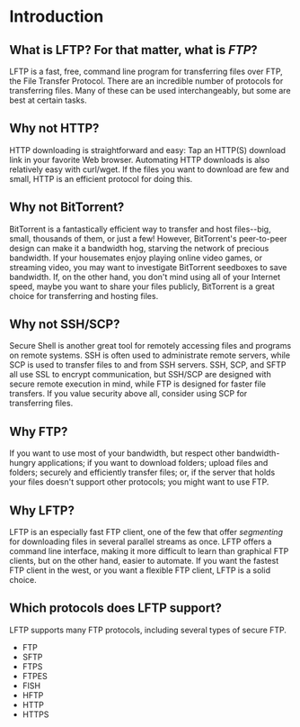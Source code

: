 # Introduction

## What is LFTP? For that matter, what is *FTP*?

LFTP is a fast, free, command line program for transferring files over FTP, the File Transfer Protocol. There are an incredible number of protocols for transferring files. Many of these can be used interchangeably, but some are best at certain tasks.

## Why not HTTP?

HTTP downloading is straightforward and easy: Tap an HTTP(S) download link in your favorite Web browser. Automating HTTP downloads is also relatively easy with curl/wget. If the files you want to download are few and small, HTTP is an efficient protocol for doing this.

## Why not BitTorrent?

BitTorrent is a fantastically efficient way to transfer and host files--big, small, thousands of them, or just a few! However, BitTorrent's peer-to-peer design can make it a bandwidth hog, starving the network of precious bandwidth. If your housemates enjoy playing online video games, or streaming video, you may want to investigate BitTorrent seedboxes to save bandwidth. If, on the other hand, you don't mind using all of your Internet speed, maybe you want to share your files publicly, BitTorrent is a great choice for transferring and hosting files.

## Why not SSH/SCP?

Secure Shell is another great tool for remotely accessing files and programs on remote systems. SSH is often used to administrate remote servers, while SCP is used to transfer files to and from SSH servers. SSH, SCP, and SFTP all use SSL to encrypt communication, but SSH/SCP are designed with secure remote execution in mind, while FTP is designed for faster file transfers. If you value security above all, consider using SCP for transferring files.

## Why FTP?

If you want to use most of your bandwidth, but respect other bandwidth-hungry applications; if you want to download folders; upload files and folders; securely and efficiently transfer files; or, if the server that holds your files doesn't support other protocols; you might want to use FTP.

## Why LFTP?

LFTP is an especially fast FTP client, one of the few that offer *segmenting* for downloading files in several parallel streams as once. LFTP offers a command line interface, making it more difficult to learn than graphical FTP clients, but on the other hand, easier to automate. If you want the fastest FTP client in the west, or you want a flexible FTP client, LFTP is a solid choice.

## Which protocols does LFTP support?

LFTP supports many FTP protocols, including several types of secure FTP.

* FTP
* SFTP
* FTPS
* FTPES
* FISH
* HFTP
* HTTP
* HTTPS
